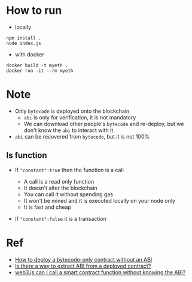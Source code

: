 # How to run
* locally
```
npm install .
node index.js
```

* with docker
```
docker build -t myeth .
docker run -it --rm myeth
```

# Note
* Only `bytecode` is deployed onto the blockchain
  * `abi` is only for verification, it is not mandatory
  * We can download other people's `bytecode` and re-deploy, but we don't know the `abi` to interact with it
* `abi` can be recovered from `bytecode`, but it is not 100%

## Is function 
* If `"constant":true` then the function is a call
  * A call is a read only function
  * It doesn't alter the blockchain 
  * You can call it without spending gas
  * It won't be mined and it is executed locally on your node only
  * It is fast and cheap

* If `"constant":false` it is a transaction

# Ref
* [How to deploy a bytecode-only contract without an ABI](https://ethereum.stackexchange.com/questions/117777/how-to-deploy-a-bytecode-only-contract-without-an-abi)
* [Is there a way to extract ABI from a deployed contract?](https://ethereum.stackexchange.com/questions/37931/is-there-a-way-to-extract-abi-from-a-deployed-contract)
* [web3.js can I call a smart contract function without knowing the ABI?](https://ethereum.stackexchange.com/questions/31481/web3-js-can-i-call-a-smart-contract-function-without-knowing-the-abi)

